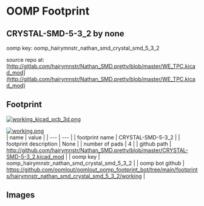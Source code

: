 # OOMP Footprint  
## CRYSTAL-SMD-5-3_2  by none  
  
oomp key: oomp_hairymnstr_nathan_smd_crystal_smd_5_3_2  
  
source repo at: [http://gitlab.com/hairymnstr/Nathan_SMD.pretty/blob/master/WE_TPC.kicad_mod](http://gitlab.com/hairymnstr/Nathan_SMD.pretty/blob/master/WE_TPC.kicad_mod)  
## Footprint  
  
[![working_kicad_pcb_3d.png](working_kicad_pcb_3d_600.png)](working_kicad_pcb_3d.png)  
  
[![working.png](working_600.png)](working.png)  
| name | value | 
| --- | --- | 
| footprint name | CRYSTAL-SMD-5-3_2 | 
| footprint description | None | 
| number of pads | 4 | 
| github path | http://github.com/hairymnstr/Nathan_SMD.pretty/blob/master/CRYSTAL-SMD-5-3_2.kicad_mod | 
| oomp key | oomp_hairymnstr_nathan_smd_crystal_smd_5_3_2 | 
| oomp bot github | https://github.com/oomlout/oomlout_oomp_footprint_bot/tree/main/footprints/hairymnstr_nathan_smd_crystal_smd_5_3_2/working | 
## Images  
